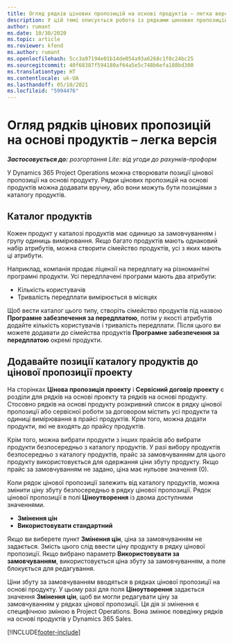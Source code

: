 ```yaml
---
title: Огляд рядків цінових пропозицій на основі продуктів – легка версія
description: У цій темі описується робота із рядками цинових пропозицій на основі продуктів.
author: rumant
ms.date: 10/30/2020
ms.topic: article
ms.reviewer: kfend
ms.author: rumant
ms.openlocfilehash: 5cc3a97194e01b14de054a93a6268c1f0c24bc25
ms.sourcegitcommit: 40f68387f594180af64a5e5c748b6efa188bd300
ms.translationtype: HT
ms.contentlocale: uk-UA
ms.lasthandoff: 05/10/2021
ms.locfileid: "5994476"
---
```

# <a name="product-based-quote-lines-overview---lite"></a>Огляд рядків цінових пропозицій на основі продуктів – легка версія

_**Застосовується до:** розгортання Lite: від угоди до рахунків-проформ_

У Dynamics 365 Project Operations можна створювати позиції цінової пропозиції на основі продукту. Рядки цінових пропозицій на основі продуктів можна додавати вручну, або вони можуть бути позиціями з каталогу продуктів.

## <a name="product-catalog"></a>Каталог продуктів

Кожен продукт у каталозі продуктів має одиницю за замовчуванням і групу одиниць вимірювання. Якщо багато продуктів мають однаковий набір атрибутів, можна створити сімейство продуктів, усі з яких мають ці атрибути. 

Наприклад, компанія продає ліцензії на передплату на різноманітні програмні продукти. Усі передплачені програми мають два атрибути:

- Кількість користувачів
- Тривалість передплати вимірюється в місяцях

Щоб вести каталог цього типу, створіть сімейство продуктів під назвою **Програмне забезпечення за передплатою**, потім у якості атрибутів додайте кількість користувачів і тривалість передплати. Після цього ви можете додавати до сімейства продуктів **Програмне забезпечення за передплатою** окремі продукти.

## <a name="add-product-catalog-items-to-a-project-quote"></a>Додавайте позиції каталогу продуктів до цінової пропозиції проекту

На сторінках **Цінова пропозиція проекту** і **Сервісний договір проекту** є розділи для рядків на основі проекту та рядків на основі продукту. Стосовно рядків на основі продукту розкривний список в рядку цінової пропозиції або сервісної роботи за договором містить усі продукти та одиниці вимірювання в прайсі продуктів. Крім того, можна додати продукти, які не входять до прайсу продуктів.

Крім того, можна вибрати продукти з інших прайсів або вибрати продукти безпосередньо з каталогу продуктів. У разі вибору продуктів безпосередньо з каталогу продуктів, прайс за замовчуванням для цього продукту використовується для одержання ціни збуту продукту. Якщо прайс за замовчуванням не задано, ціна має нульове значення (0).

Коли рядок цінової пропозиції залежить від каталогу продуктів, можна змінити ціну збуту безпосередньо в рядку цінової пропозиції. Рядок цінової пропозиції в полі **Ціноутворення** із двома доступними значеннями.

- **Змінення цін**
- **Використовувати стандартний**

Якщо ви виберете пункт **Змінення цін**, ціна за замовчуванням не задається. Змість цього слід ввести ціну продукту в рядку цінової пропозиції. Якщо вибрано параметр **Використовувати за замовчуванням**, використовується ціна збуту за замовчуванням, а поле блокується для редагування.

Ціни збуту за замовчуванням вводяться в рядках цінової пропозиції на основі продукту. У цьому разі для поля **Ціноутворення** задається значення **Змінення цін**, щоб ви могли редагувати ціну за замовчуванням у рядках цінової пропозиції. Ця дія зі змінення є специфічною зміною в Project Operations. Вона змінює поведінку рядків на основі продуктів у Dynamics 365 Sales.


[!INCLUDE[footer-include](../../includes/footer-banner.md)]